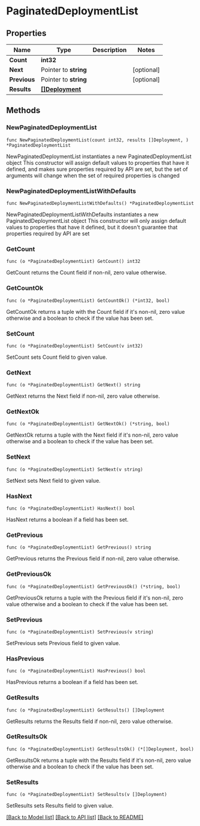 # PaginatedDeploymentList

## Properties

Name | Type | Description | Notes
------------ | ------------- | ------------- | -------------
**Count** | **int32** |  | 
**Next** | Pointer to **string** |  | [optional] 
**Previous** | Pointer to **string** |  | [optional] 
**Results** | [**[]Deployment**](Deployment.md) |  | 

## Methods

### NewPaginatedDeploymentList

`func NewPaginatedDeploymentList(count int32, results []Deployment, ) *PaginatedDeploymentList`

NewPaginatedDeploymentList instantiates a new PaginatedDeploymentList object
This constructor will assign default values to properties that have it defined,
and makes sure properties required by API are set, but the set of arguments
will change when the set of required properties is changed

### NewPaginatedDeploymentListWithDefaults

`func NewPaginatedDeploymentListWithDefaults() *PaginatedDeploymentList`

NewPaginatedDeploymentListWithDefaults instantiates a new PaginatedDeploymentList object
This constructor will only assign default values to properties that have it defined,
but it doesn't guarantee that properties required by API are set

### GetCount

`func (o *PaginatedDeploymentList) GetCount() int32`

GetCount returns the Count field if non-nil, zero value otherwise.

### GetCountOk

`func (o *PaginatedDeploymentList) GetCountOk() (*int32, bool)`

GetCountOk returns a tuple with the Count field if it's non-nil, zero value otherwise
and a boolean to check if the value has been set.

### SetCount

`func (o *PaginatedDeploymentList) SetCount(v int32)`

SetCount sets Count field to given value.


### GetNext

`func (o *PaginatedDeploymentList) GetNext() string`

GetNext returns the Next field if non-nil, zero value otherwise.

### GetNextOk

`func (o *PaginatedDeploymentList) GetNextOk() (*string, bool)`

GetNextOk returns a tuple with the Next field if it's non-nil, zero value otherwise
and a boolean to check if the value has been set.

### SetNext

`func (o *PaginatedDeploymentList) SetNext(v string)`

SetNext sets Next field to given value.

### HasNext

`func (o *PaginatedDeploymentList) HasNext() bool`

HasNext returns a boolean if a field has been set.

### GetPrevious

`func (o *PaginatedDeploymentList) GetPrevious() string`

GetPrevious returns the Previous field if non-nil, zero value otherwise.

### GetPreviousOk

`func (o *PaginatedDeploymentList) GetPreviousOk() (*string, bool)`

GetPreviousOk returns a tuple with the Previous field if it's non-nil, zero value otherwise
and a boolean to check if the value has been set.

### SetPrevious

`func (o *PaginatedDeploymentList) SetPrevious(v string)`

SetPrevious sets Previous field to given value.

### HasPrevious

`func (o *PaginatedDeploymentList) HasPrevious() bool`

HasPrevious returns a boolean if a field has been set.

### GetResults

`func (o *PaginatedDeploymentList) GetResults() []Deployment`

GetResults returns the Results field if non-nil, zero value otherwise.

### GetResultsOk

`func (o *PaginatedDeploymentList) GetResultsOk() (*[]Deployment, bool)`

GetResultsOk returns a tuple with the Results field if it's non-nil, zero value otherwise
and a boolean to check if the value has been set.

### SetResults

`func (o *PaginatedDeploymentList) SetResults(v []Deployment)`

SetResults sets Results field to given value.



[[Back to Model list]](../README.md#documentation-for-models) [[Back to API list]](../README.md#documentation-for-api-endpoints) [[Back to README]](../README.md)


